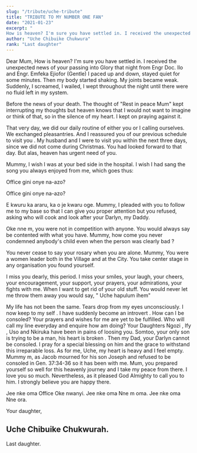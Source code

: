 ```yaml
---
slug: "/tribute/uche-tribute"
title: "TRIBUTE TO MY NUMBER ONE FAN"
date: "2021-01-23"
excerpt: "
How is heaven? I'm sure you have settled in. I received the unexpected news of your"
author: "Uche Chibuike Chukwura"
rank: "Last daughter"
---
```


Dear Mum,
How is heaven? I'm sure you have settled in. I received the unexpected news of your passing into Glory that night from Engr Doc. Ilo and Engr. Emfeka Ejiofor (Gentle) I paced up and down, stayed quiet for some minutes. Then my body started shaking. My joints became weak. Suddenly, I screamed, I wailed, I wept throughout the night until there were no fluid left in my system.

Before the news of your death. The thought of "Rest in peace Mum" kept interrupting my thoughts but heaven knows that I would not want to imagine or think of that, so in the silence of my heart. I kept on praying against it.

That very day, we did our daily routine of either you or I calling ourselves. We exchanged pleasantries. And I reassured you of our previous schedule to visit you . My husband and I were to visit you within the next three days, since we did not come during Christmas. You had looked forward to that day. But alas, heaven has urgent need of you.

Mummy, I wish I was at your bed side in the hospital. I wish I had sang the song you always enjoyed from me, which goes thus:

Office gini onye na-azo?

Office gini onye na-azo?

E kwuru ka araru, ka o je kwaru oge.
Mummy, I pleaded with you to follow me to my base so that I can give you proper attention but you refused, asking who will cook and look after your Darlyn, my Daddy.

Oke nne m, you were not in competition with anyone. You would always say be contented with what you have. Mummy, how come you never condemned anybody's child even when the person was clearly bad ?

You never cease to say your rosary when you are alone. Mummy, You were a women leader both in the Village and at the City. You take center stage in any organisation you found yourself.

I miss you dearly, this period. I miss your smiles, your laugh, your cheers, your encouragement, your support, your prayers, your admirations, your fights with me. When I want to get rid of your old stuff. You would never let me throw them away you would say, " Uche hapulum ihem"

My life has not been the same. Tears drop from my eyes unconsciously. I now keep to my self . I have suddenly become an introvert . How can I be consoled? Your prayers and wishes for me are yet to be fulfilled. Who will call my line everyday and enquire how am doing? Your Daughters Ngozi , Ify , Uso and Nkiruka have been in pains of loosing you. Somtoo, your only son is trying to be a man, his heart is broken . Then my Dad, your Darlyn cannot be consoled. I pray for a special blessing on him and the grace to withstand this irreparable loss. As for me, Uche, my heart is heavy and I feel empty.
Mummy m, as Jacob mourned for his son Joseph and refused to be consoled in Gen. 37:34-36 so it has been with me. Mum, you prepared yourself so well for this heavenly journey and I take my peace from there.
I love you so much. Nevertheless, as it pleased God Almighty to call you to him. I strongly believe you are happy there.

Jee nke oma Office Oke nwanyi.
Jee nke oma Nne m oma.
Jee nke oma Nne ora.

Your daughter,
## Uche Chibuike Chukwurah.
Last daughter.
